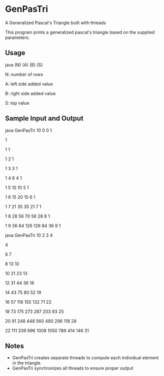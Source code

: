 # GenPasTri
A Generalized Pascal's Triangle built with threads

This program prints a generalized pascal's triangle based on the supplied parameters.

## Usage
java (N) (A) (B) (S)

N: number of rows

A: left side added value

B: right side added value

S: top value

## Sample Input and Output

java GenPasTri 10 0 0 1

1 

1  1 

1  2  1 

1  3  3  1 

1  4  6  4  1 

1  5  10  10  5  1 

1  6  15  20  15  6  1 

1  7  21  35  35  21  7  1 

1  8  28  56  70  56  28  8  1 

1  9  36  84  126  126  84  36  9  1


java GenPasTri 10 2 3 4

4 

6  7 

8  13  10 

10  21  23  13 

12  31  44  36  16 

14  43  75  80  52  19 

16  57  118  155  132  71  22 

18  73  175  273  287  203  93  25 

20  91  248  448  560  490  296  118  28 

22  111  339  696  1008  1050  786  414  146  31

## Notes
* GenPasTri creates separate threads to compute each individual element in the triangle.
* GenPasTri synchronizes all threads to ensure proper output

